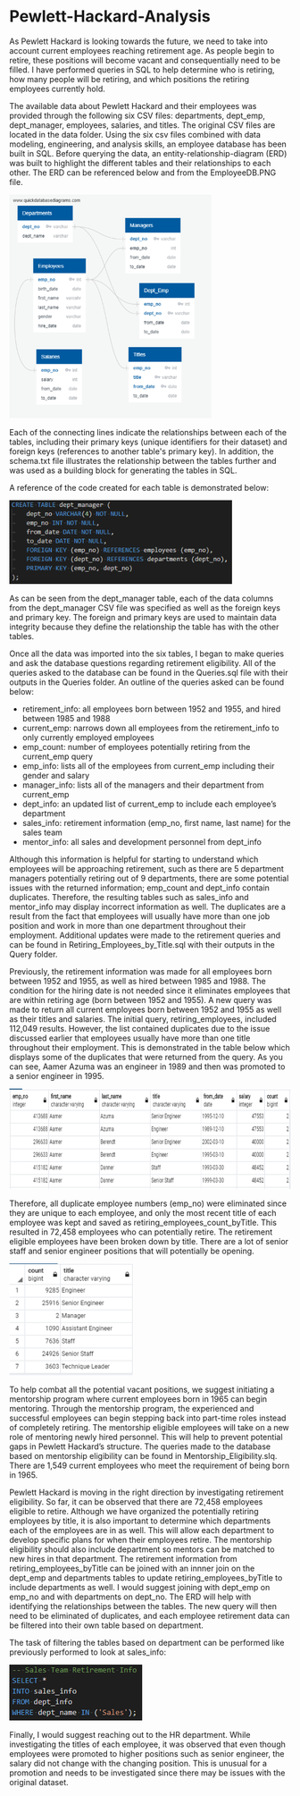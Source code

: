 # Pewlett-Hackard-Analysis

As Pewlett Hackard is looking towards the future, we need to take into account current employees reaching retirement age. As people begin to retire, these positions will become vacant and consequentially need to be filled. I have performed queries in SQL to help determine who is retiring, how many people will be retiring, and which positions the retiring employees currently hold.

The available data about Pewlett Hackard and their employees was provided through the following six CSV files: departments, dept_emp, dept_manager, employees, salaries, and titles. The original CSV files are located in the data folder. Using the six csv files combined with data modeling, engineering, and analysis skills, an employee database has been built in SQL. Before querying the data, an entity-relationship-diagram (ERD) was built to highlight the different tables and their relationships to each other. The ERD can be referenced below and from the EmployeeDB.PNG file.

<img src="EmployeeDB.png" height="400">

Each of the connecting lines indicate the relationships between each of the tables, including their primary keys (unique identifiers for their dataset) and foreign keys (references to another table's primary key). In addition, the schema.txt file illustrates the relationship between the tables further and was used as a building block for generating the tables in SQL. 

A reference of the code created for each table is demonstrated below:

<img src="Code_Snips/schema_snip.PNG" height="150">

As can be seen from the dept_manager table, each of the data columns from the dept_manager CSV file was specified as well as the foreign keys and primary key. The foreign and primary keys are used to maintain data integrity because they define the relationship the table has with the other tables. 

Once all the data was imported into the six tables, I began to make queries and ask the database questions regarding retirement eligibility. All of the queries asked to the database can be found in the Queries.sql file with their outputs in the Queries folder. An outline of the queries asked can be found below:

- retirement_info: all employees born between 1952 and 1955, and hired between 1985 and 1988
- current_emp: narrows down all employees from the retirement_info to only currently employed employees
- emp_count: number of employees potentially retiring from the current_emp query
- emp_info: lists all of the employees from current_emp including their gender and salary
- manager_info: lists all of the managers and their department from current_emp
- dept_info: an updated list of current_emp to include each employee’s department
- sales_info: retirement information (emp_no, first name, last name) for the sales team
- mentor_info: all sales and development personnel from dept_info

Although this information is helpful for starting to understand which employees will be approaching retirement, such as there are 5 department managers potentially retiring out of 9 departments, there are some potential issues with the returned information; emp_count and dept_info contain duplicates. Therefore, the resulting tables such as sales_info and mentor_info may display incorrect information as well. The duplicates are a result from the fact that employees will usually have more than one job position and work in more than one department throughout their employment. Additional updates were made to the retirement queries and can be found in Retiring_Employees_by_Title.sql with their outputs in the Query folder. 

Previously, the retirement information was made for all employees born between 1952 and 1955, as well as hired between 1985 and 1988. The condition for the hiring date is not needed since it eliminates employees that are within retiring age (born between 1952 and 1955). A new query was made to return all current employees born between 1952 and 1955 as well as their titles and salaries. The initial query, retiring_employees, included 112,049 results. However, the list contained duplicates due to the issue discussed earlier that employees usually have more than one title throughout their employment. This is demonstrated in the table below which displays some of the duplicates that were returned from the query. As you can see, Aamer Azuma was an engineer in 1989 and then was promoted to a senior engineer in 1995. 

<img src="Code_Snips/duplicates.PNG" height="180">

Therefore, all duplicate employee numbers (emp_no) were eliminated since they are unique to each employee, and only the most recent title of each employee was kept and saved as retiring_employees_count_byTitle. This resulted in 72,458 employees who can potentially retire. The retirement eligible employees have been broken down by title. There are a lot of senior staff and senior engineer positions that will potentially be opening. 

<img src="Code_Snips/retiring_employee_titles.PNG" height="200">

To help combat all the potential vacant positions, we suggest initiating a mentorship program where current employees born in 1965 can begin mentoring. Through the mentorship program, the experienced and successful employees can begin stepping back into part-time roles instead of completely retiring. The mentorship eligible employees will take on a new role of mentoring newly hired personnel. This will help to prevent potential gaps in Pewlett Hackard’s structure. The queries made to the database based on mentorship eligibility can be found in Mentorship_Eligibility.slq. There are 1,549 current employees who meet the requirement of being born in 1965. 

Pewlett Hackard is moving in the right direction by investigating retirement eligibility. So far, it can be observed that there are 72,458 employees eligible to retire. Although we have organized the potentially retiring employees by title, it is also important to determine which departments each of the employees are in as well. This will allow each department to develop specific plans for when their employees retire.  The mentorship eligibility should also include department so mentors can be matched to new hires in that department. The retirement information from retiring_employees_byTitle can be joined with an innner join on the dept_emp and departments tables to update retiring_employees_byTitle to include departments as well. I would suggest joining with dept_emp on emp_no and with departments on dept_no. The ERD will help with identifying the relationships between the tables. The new query will then need to be eliminated of duplicates, and each employee retirement data can be filtered into their own table based on department. 

The task of filtering the tables based on department can be performed like previously performed to look at sales_info:

<img src="Code_Snips/sales_info.PNG" height="100">

Finally, I would suggest reaching out to the HR department. While investigating the titles of each employee, it was observed that even though employees were promoted to higher positions such as senior engineer, the salary did not change with the changing position. This is unusual for a promotion and needs to be investigated since there may be issues with the original dataset. 

